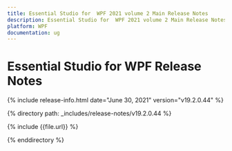 ```yaml
---
title: Essential Studio for  WPF 2021 volume 2 Main Release Notes  
description: Essential Studio for  WPF 2021 volume 2 Main Release Notes  
platform: WPF
documentation: ug
---
```


# Essential Studio for  WPF  Release Notes  

{% include release-info.html date="June 30, 2021"  version="v19.2.0.44" %} 


{% directory path: _includes/release-notes/v19.2.0.44 %}

{% include {{file.url}} %}

{% enddirectory %}